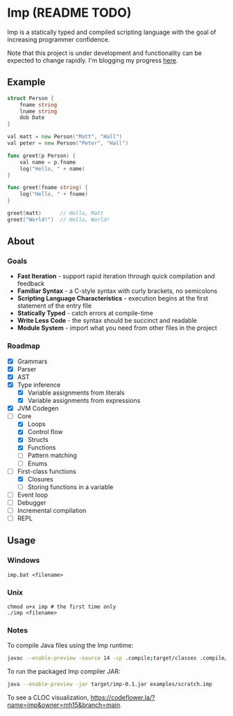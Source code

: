 # Imp (README TODO)



Imp is a statically typed and compiled scripting language with the goal of increasing programmer confidence.

Note that this project is under development and functionality can be expected to change rapidly. I'm blogging my
progress [here](https://matthall.codes/tags/imp/).

## Example

```go
struct Person {
    fname string
    lname string
    dob Date
}

val matt = new Person("Matt", "Hall")
val peter = new Person("Peter", "Hall")

func greet(p Person) {
    val name = p.fname
    log("Hello, " + name)
}

func greet(fname string) {
    log("Hello, " + fname)
}

greet(matt)      // Hello, Matt
greet("World!")  // Hello, World!
```

## About

### Goals

* **Fast Iteration** - support rapid iteration through quick compilation and feedback
* **Familiar Syntax** - a C-style syntax with curly brackets, no semicolons
* **Scripting Language Characteristics** - execution begins at the first statement of the entry file
* **Statically Typed** - catch errors at compile-time
* **Write Less Code** - the syntax should be succinct and readable
* **Module System** - import what you need from other files in the project

### Roadmap

- [x] Grammars
- [x] Parser
- [x] AST
- [x] Type inference
    - [x] Variable assignments from literals
    - [X] Variable assignments from expressions
- [x] JVM Codegen
- [ ] Core
    - [x] Loops
    - [x] Control flow
    - [x] Structs
    - [x] Functions
    - [ ] Pattern matching
    - [ ] Enums
- [ ] First-class functions
    - [x] Closures
    - [ ] Storing functions in a variable
- [ ] Event loop
- [ ] Debugger
- [ ] Incremental compilation
- [ ] REPL

## Usage

### Windows

```shell
imp.bat <filename>
```

### Unix

```shell
chmod u+x imp # the first time only
./imp <filename>
```

### Notes

To compile Java files using the Imp runtime:

```bash
javac --enable-preview -source 14 -cp .compile;target/classes .compile/main/Example.java
```

To run the packaged Imp compiler JAR:

```bash
java --enable-preview -jar target/imp-0.1.jar examples/scratch.imp
```

To see a CLOC visualization, https://codeflower.la/?name=imp&owner=mh15&branch=main.

